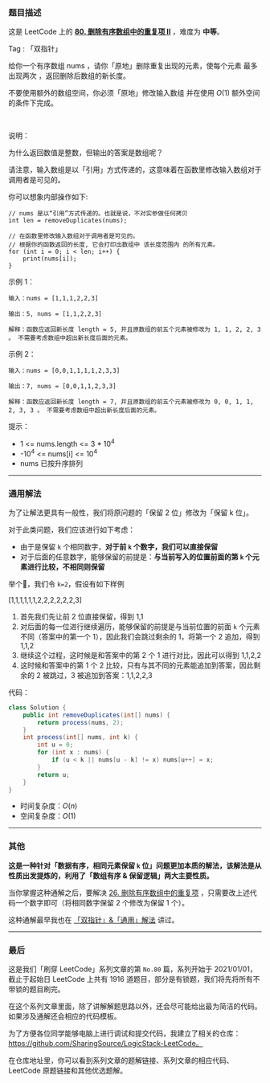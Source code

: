 ### 题目描述

这是 LeetCode 上的 **[80. 删除有序数组中的重复项 II](https://leetcode-cn.com/problems/remove-duplicates-from-sorted-array-ii/solution/gong-shui-san-xie-guan-yu-shan-chu-you-x-glnq/)** ，难度为 **中等**。

Tag : 「双指针」



给你一个有序数组 nums ，请你「原地」删除重复出现的元素，使每个元素 最多出现两次 ，返回删除后数组的新长度。

不要使用额外的数组空间，你必须「原地」修改输入数组 并在使用 $O(1)$ 额外空间的条件下完成。

 

说明：

为什么返回数值是整数，但输出的答案是数组呢？

请注意，输入数组是以「引用」方式传递的，这意味着在函数里修改输入数组对于调用者是可见的。

你可以想象内部操作如下:

```
// nums 是以“引用”方式传递的。也就是说，不对实参做任何拷贝
int len = removeDuplicates(nums);

// 在函数里修改输入数组对于调用者是可见的。
// 根据你的函数返回的长度, 它会打印出数组中 该长度范围内 的所有元素。
for (int i = 0; i < len; i++) {
    print(nums[i]);
}
```

示例 1：
```
输入：nums = [1,1,1,2,2,3]

输出：5, nums = [1,1,2,2,3]

解释：函数应返回新长度 length = 5, 并且原数组的前五个元素被修改为 1, 1, 2, 2, 3 。 不需要考虑数组中超出新长度后面的元素。
```
示例 2：
```
输入：nums = [0,0,1,1,1,1,2,3,3]

输出：7, nums = [0,0,1,1,2,3,3]

解释：函数应返回新长度 length = 7, 并且原数组的前五个元素被修改为 0, 0, 1, 1, 2, 3, 3 。 不需要考虑数组中超出新长度后面的元素。
```

提示：

* 1 <= nums.length <= 3 * $10^4$
* -$10^4$ <= nums[i] <= $10^4$
* nums 已按升序排列

---

### 通用解法

为了让解法更具有一般性，我们将原问题的「保留 2 位」修改为「保留 k 位」。

对于此类问题，我们应该进行如下考虑：

* 由于是保留 `k` 个相同数字，**对于前 `k` 个数字，我们可以直接保留**
* 对于后面的任意数字，能够保留的前提是：**与当前写入的位置前面的第 `k` 个元素进行比较，不相同则保留**

举个🌰，我们令 `k=2`，假设有如下样例

[1,1,1,1,1,1,2,2,2,2,2,2,3]

1. 首先我们先让前 2 位直接保留，得到 1,1
2. 对后面的每一位进行继续遍历，能够保留的前提是与当前位置的前面 `k` 个元素不同（答案中的第一个 1），因此我们会跳过剩余的 1，将第一个 2 追加，得到 1,1,2
3. 继续这个过程，这时候是和答案中的第 2 个 1 进行对比，因此可以得到 1,1,2,2
4. 这时候和答案中的第 1 个 2 比较，只有与其不同的元素能追加到答案，因此剩余的 2 被跳过，3 被追加到答案：1,1,2,2,3


代码：
```Java []
class Solution {
    public int removeDuplicates(int[] nums) {   
        return process(nums, 2);
    }
    int process(int[] nums, int k) {
        int u = 0; 
        for (int x : nums) {
            if (u < k || nums[u - k] != x) nums[u++] = x;
        }
        return u;
    }
}
```
* 时间复杂度：$O(n)$
* 空间复杂度：$O(1)$

***

### 其他

**这是一种针对「数据有序，相同元素保留 `k` 位」问题更加本质的解法，该解法是从性质出发提炼的，利用了「数组有序 & 保留逻辑」两大主要性质。**

当你掌握这种通解之后，要解决 [26. 删除有序数组中的重复项](https://leetcode-cn.com/problems/remove-duplicates-from-sorted-array/) ，只需要改上述代码一个数字即可（将相同数字保留 2 个修改为保留 1 个）。

这种通解最早我也在 [「双指针」&「通用」解法](https://leetcode-cn.com/problems/remove-duplicates-from-sorted-array/solution/shua-chuan-lc-jian-ji-shuang-zhi-zhen-ji-2eg8/) 讲过。

---

### 最后

这是我们「刷穿 LeetCode」系列文章的第 `No.80` 篇，系列开始于 2021/01/01，截止于起始日 LeetCode 上共有 1916 道题目，部分是有锁题，我们将先将所有不带锁的题目刷完。

在这个系列文章里面，除了讲解解题思路以外，还会尽可能给出最为简洁的代码。如果涉及通解还会相应的代码模板。

为了方便各位同学能够电脑上进行调试和提交代码，我建立了相关的仓库：https://github.com/SharingSource/LogicStack-LeetCode。

在仓库地址里，你可以看到系列文章的题解链接、系列文章的相应代码、LeetCode 原题链接和其他优选题解。

